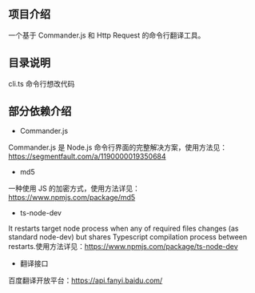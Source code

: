 ## 项目介绍

一个基于 Commander.js 和 Http Request 的命令行翻译工具。

## 目录说明

cli.ts 命令行想改代码

## 部分依赖介绍

- Commander.js

Commander.js 是 Node.js 命令行界面的完整解决方案，使用方法见：https://segmentfault.com/a/1190000019350684

- md5

一种使用 JS 的加密方式，使用方法详见：https://www.npmjs.com/package/md5

- ts-node-dev

It restarts target node process when any of required files changes (as standard node-dev) but shares Typescript compilation process between restarts.使用方法详见：https://www.npmjs.com/package/ts-node-dev

- 翻译接口

百度翻译开放平台：https://api.fanyi.baidu.com/


